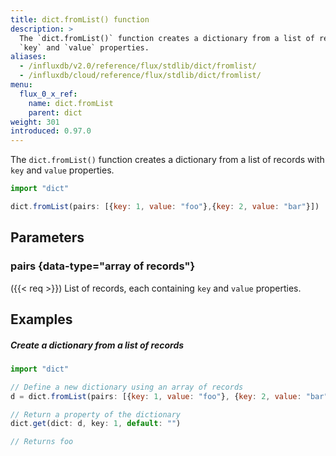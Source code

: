 ```yaml
---
title: dict.fromList() function
description: >
  The `dict.fromList()` function creates a dictionary from a list of records with
  `key` and `value` properties.
aliases:
  - /influxdb/v2.0/reference/flux/stdlib/dict/fromlist/
  - /influxdb/cloud/reference/flux/stdlib/dict/fromlist/
menu:
  flux_0_x_ref:
    name: dict.fromList
    parent: dict
weight: 301
introduced: 0.97.0
---
```


The `dict.fromList()` function creates a dictionary from a list of records with
`key` and `value` properties.

```js
import "dict"

dict.fromList(pairs: [{key: 1, value: "foo"},{key: 2, value: "bar"}])
```

## Parameters

### pairs {data-type="array of records"}
({{< req >}}) List of records, each containing `key` and `value` properties.

## Examples

##### Create a dictionary from a list of records
```js
import "dict"

// Define a new dictionary using an array of records
d = dict.fromList(pairs: [{key: 1, value: "foo"}, {key: 2, value: "bar"}])

// Return a property of the dictionary
dict.get(dict: d, key: 1, default: "")

// Returns foo
```
